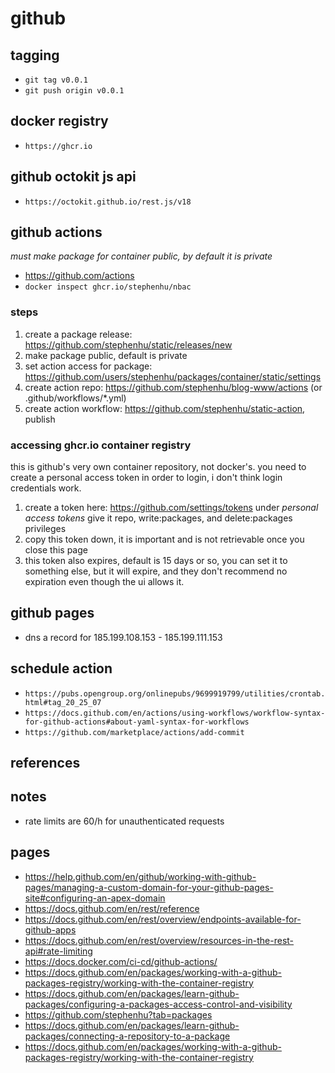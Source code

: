 # github

## tagging

* `git tag v0.0.1`
* `git push origin v0.0.1`

## docker registry

* `https://ghcr.io`


## github octokit js api

* `https://octokit.github.io/rest.js/v18`

## github actions

_must make package for container public, by default it is private_

* https://github.com/actions
* `docker inspect ghcr.io/stephenhu/nbac`

### steps

1. create a package release: https://github.com/stephenhu/static/releases/new
1. make package public, default is private
1. set action access for package: https://github.com/users/stephenhu/packages/container/static/settings
1. create action repo: https://github.com/stephenhu/blog-www/actions (or .github/workflows/*.yml)
1. create action workflow: https://github.com/stephenhu/static-action, publish

### accessing ghcr.io container registry

this is github's very own container repository, not docker's.  you need to create a personal access token in order to login, i don't think login credentials work.

1.  create a token here:  https://github.com/settings/tokens under _personal access tokens_ give it repo, write:packages, and delete:packages privileges
1.  copy this token down, it is important and is not retrievable once you close this page
1.  this token also expires, default is 15 days or so, you can set it to something else, but it will expire, and they don't recommend no expiration even though the ui allows it.

## github pages

* dns a record for 185.199.108.153 - 185.199.111.153

## schedule action

* `https://pubs.opengroup.org/onlinepubs/9699919799/utilities/crontab.html#tag_20_25_07`
* `https://docs.github.com/en/actions/using-workflows/workflow-syntax-for-github-actions#about-yaml-syntax-for-workflows`
* `https://github.com/marketplace/actions/add-commit`

## references


## notes

* rate limits are 60/h for unauthenticated requests

## pages

* https://help.github.com/en/github/working-with-github-pages/managing-a-custom-domain-for-your-github-pages-site#configuring-an-apex-domain
* https://docs.github.com/en/rest/reference
* https://docs.github.com/en/rest/overview/endpoints-available-for-github-apps
* https://docs.github.com/en/rest/overview/resources-in-the-rest-api#rate-limiting
* https://docs.docker.com/ci-cd/github-actions/
* https://docs.github.com/en/packages/working-with-a-github-packages-registry/working-with-the-container-registry
* https://docs.github.com/en/packages/learn-github-packages/configuring-a-packages-access-control-and-visibility
* https://github.com/stephenhu?tab=packages
* https://docs.github.com/en/packages/learn-github-packages/connecting-a-repository-to-a-package
* https://docs.github.com/en/packages/working-with-a-github-packages-registry/working-with-the-container-registry

